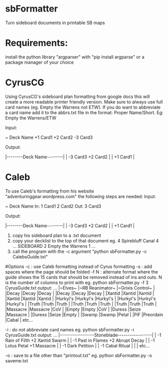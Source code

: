 # sbFormatter
Turn sideboard documents in printable SB maps

# Requirements:
install the python library "argparser" with "pip install argparse" or a package manager of your choice


# CyrusCG
Using CyrusCG's sideboard plan formatting from google docs this will create a more readable printer friendly version. Make sure to always use full card names (eg. Empty the Warrens not ETW). If you do want to abbreviate a card name add it to the abbrs.txt file in the format: Proper Name/Short. Eg:
Empty the Warrens/ETW

Input:

~ Deck Name
+1 Card1 +2 Card2
-3 Card3

Output:

|--------Deck Name--------|
| -3 Card3       +2 Card2 |
|	 	 +1 Card1 |

# Caleb
To use Caleb's formatting from his website "adventuringgear.wordpress.com" the following steps are needed:
Input:

~ Deck Name
In: 1 Card1 2 Card2
Out: 3 Card3

Output:

|--------Deck Name--------|
| -3 Card3       +2 Card2 |
|	 	 +1 Card1 |

1. copy his sideboard plan to a .txt document
2. copy your decklist to the top of that document eg.
	4 Spirebluff Canal
	4 ...
	SIDEBOARD
	2 Empty the Warrens
	1 ...
3. call the program with the -c argument "python sbFormatter.py -c CalebsGuide.txt"

#Options
-c : use Caleb formatting instead of Cyrus formatting
-s : add spaces where the page should be folded
-f N : alternate format where the guide shows the 15 cards that should be removed instead of ins and outs. N is the number of columns to print with
	eg. python sbFormatter.py -f 3 CyrusGuide.txt
	output:
	...
	|~Elves~            |~RB Reanimator~    |~Grixis Control~   |
	|Decay              |Decay              |Decay              |
	|Decay              |Decay              |Decay              |
	|Xantid             |Xantid             |Xantid             |
	|Xantid             |Xantid             |Xantid             |
	|Hurkyl's           |Hurkyl's           |Hurkyl's           |
	|Hurkyl's           |Hurkyl's           |Hurkyl's           |
	|Truth              |Truth              |Truth              |
	|Truth              |Truth              |Truth              |
	|Truth              |Truth              |Truth              |
	|Massacre           |Massacre           |CoV                |
	|Empty              |Empty              |CoV                |
	|Duress             |Seize              |Massacre           |
	|Duress             |Seize              |Empty              |
	|Swamp              |Swamp              |Petal              |
	|PiF                |Preordain          |Cabal              |
	etc...

-i : do not abbreviate card names
	eg. python sbFormatter.py -i CyrusGuide.txt
	output:
	...
	|-----------------Stoneblade-----------------|
	| -1 Rain of Filth      +2 Xantid Swarm      |
	| -1 Past in Flames     +2 Abrupt Decay      |
	| -1 Lotus Petal        +1 Massacre          |
	| -1 Dark Petition                           |
	| -1 Cabal Ritual                            |
	|                                            |
	etc...

-o : save to a file other than "printout.txt"
	eg. python sbFormatter.py -o saveme.txt
